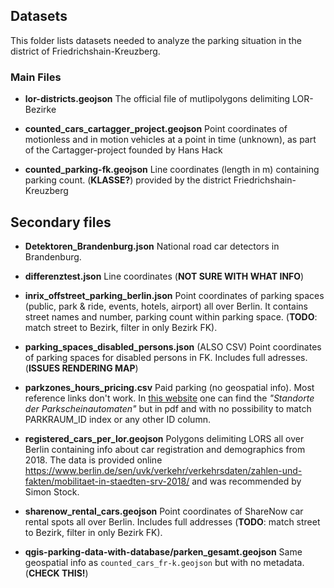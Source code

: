 
## Datasets

This folder lists datasets needed to analyze the parking situation in the district of Friedrichshain-Kreuzberg. 


### Main Files

- **lor-districts.geojson** The official file of mutlipolygons delimiting LOR-Bezirke

- **counted_cars_cartagger_project.geojson** Point coordinates of motionless and in motion vehicles at a point in time (unknown), as part of the Cartagger-project founded by Hans Hack

- **counted_parking-fk.geojson** Line coordinates (length in m) containing parking count. (**KLASSE?**) provided by the district Friedrichshain-Kreuzberg

## Secondary files

- **Detektoren_Brandenburg.json** National road car detectors in Brandenburg.

- **differenztest.json** Line coordinates (**NOT SURE WITH WHAT INFO**)

- **inrix_offstreet_parking_berlin.json** Point coordinates of parking spaces (public, park & ride, events, hotels, airport) all over Berlin. It contains street names and number, parking count within parking space. (**TODO**: match street to Bezirk, filter in only Bezirk FK).

- **parking_spaces_disabled_persons.json** (ALSO CSV) Point coordinates of parking spaces for disabled persons in FK. Includes full adresses. (**ISSUES RENDERING MAP**)

- **parkzones_hours_pricing.csv** Paid parking (no geospatial info). Most reference links don't work. In [this website](https://parkeninkreuzberg.de) one can find the _"Standorte der Parkscheinautomaten"_ but in pdf and with no possibility to match PARKRAUM_ID index or any other ID column.

- **registered_cars_per_lor.geojson** Polygons delimiting LORS all over Berlin containing info about car registration and demographics from 2018. The data is provided online https://www.berlin.de/sen/uvk/verkehr/verkehrsdaten/zahlen-und-fakten/mobilitaet-in-staedten-srv-2018/ and was recommended by Simon Stock.

- **sharenow_rental_cars.geojson** Point coordinates of ShareNow car rental spots all over Berlin. Includes full addresses (**TODO**: match street to Bezirk, filter in only Bezirk FK).

- **qgis-parking-data-with-database/parken_gesamt.geojson** Same geospatial info as `counted_cars_fr-k.geojson` but with no metadata. (**CHECK THIS!**)
